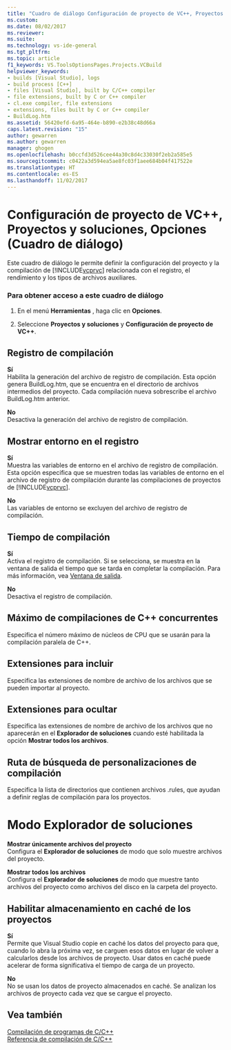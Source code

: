 ```yaml
---
title: "Cuadro de diálogo Configuración de proyecto de VC++, Proyectos y soluciones, Opciones | Microsoft Docs"
ms.custom: 
ms.date: 08/02/2017
ms.reviewer: 
ms.suite: 
ms.technology: vs-ide-general
ms.tgt_pltfrm: 
ms.topic: article
f1_keywords: VS.ToolsOptionsPages.Projects.VCBuild
helpviewer_keywords:
- builds [Visual Studio], logs
- build process [C++]
- files [Visual Studio], built by C/C++ compiler
- file extensions, built by C or C++ compiler
- cl.exe compiler, file extensions
- extensions, files built by C or C++ compiler
- BuildLog.htm
ms.assetid: 56420efd-6a95-464e-b890-e2b38c48d66a
caps.latest.revision: "15"
author: gewarren
ms.author: gewarren
manager: ghogen
ms.openlocfilehash: b0ccfd3d526cee44a30c8d4c33030f2eb2a585e5
ms.sourcegitcommit: c0422a3d594ea5ae8fc03f1aee684b04f417522e
ms.translationtype: HT
ms.contentlocale: es-ES
ms.lasthandoff: 11/02/2017
---
```

# <a name="vc-project-settings-projects-and-solutions-options-dialog-box"></a>Configuración de proyecto de VC++, Proyectos y soluciones, Opciones (Cuadro de diálogo)
Este cuadro de diálogo le permite definir la configuración del proyecto y la compilación de [!INCLUDE[vcprvc](../../code-quality/includes/vcprvc_md.md)] relacionada con el registro, el rendimiento y los tipos de archivos auxiliares.  
  
### <a name="to-access-this-dialog-box"></a>Para obtener acceso a este cuadro de diálogo  
  
1.  En el menú **Herramientas** , haga clic en **Opciones**.  
  
2.  Seleccione **Proyectos y soluciones** y **Configuración de proyecto de VC++**.  
 
## <a name="build-logging"></a>Registro de compilación  
 **Sí**  
  Habilita la generación del archivo de registro de compilación. Esta opción genera BuildLog.htm, que se encuentra en el directorio de archivos intermedios del proyecto. Cada compilación nueva sobrescribe el archivo BuildLog.htm anterior.  
  
 **No**  
  Desactiva la generación del archivo de registro de compilación.  

## <a name="show-environment-in-log"></a>Mostrar entorno en el registro  
 **Sí**  
 Muestra las variables de entorno en el archivo de registro de compilación. Esta opción especifica que se muestren todas las variables de entorno en el archivo de registro de compilación durante las compilaciones de proyectos de [!INCLUDE[vcprvc](../../code-quality/includes/vcprvc_md.md)].  
  
 **No**  
 Las variables de entorno se excluyen del archivo de registro de compilación.  

## <a name="build-timing"></a>Tiempo de compilación  
 **Sí**  
  Activa el registro de compilación. Si se selecciona, se muestra en la ventana de salida el tiempo que se tarda en completar la compilación. Para más información, vea [Ventana de salida](../../ide/reference/output-window.md).  
  
 **No**  
 Desactiva el registro de compilación.  
   
## <a name="maximum-concurrent-c-compilations"></a>Máximo de compilaciones de C++ concurrentes  
  Especifica el número máximo de núcleos de CPU que se usarán para la compilación paralela de C++.  
  
## <a name="extensions-to-include"></a>Extensiones para incluir  
  Especifica las extensiones de nombre de archivo de los archivos que se pueden importar al proyecto.  

## <a name="extensions-to-hide"></a>Extensiones para ocultar  
  Especifica las extensiones de nombre de archivo de los archivos que no aparecerán en el **Explorador de soluciones** cuando esté habilitada la opción **Mostrar todos los archivos**.  

 ## <a name="build-customization-search-path"></a>Ruta de búsqueda de personalizaciones de compilación  
  Especifica la lista de directorios que contienen archivos .rules, que ayudan a definir reglas de compilación para los proyectos.  

# <a name="solution-explorer-mode"></a>Modo Explorador de soluciones  
 **Mostrar únicamente archivos del proyecto**  
  Configura el **Explorador de soluciones** de modo que solo muestre archivos del proyecto.  
  
 **Mostrar todos los archivos**  
  Configura el **Explorador de soluciones** de modo que muestre tanto archivos del proyecto como archivos del disco en la carpeta del proyecto.  

## <a name="enable-project-caching"></a>Habilitar almacenamiento en caché de los proyectos
**Sí**  
Permite que Visual Studio copie en caché los datos del proyecto para que, cuando lo abra la próxima vez, se carguen esos datos en lugar de volver a calcularlos desde los archivos de proyecto. Usar datos en caché puede acelerar de forma significativa el tiempo de carga de un proyecto.   

**No**  
No se usan los datos de proyecto almacenados en caché. Se analizan los archivos de proyecto cada vez que se cargue el proyecto.

## <a name="see-also"></a>Vea también  
 [Compilación de programas de C/C++](/cpp/build/building-c-cpp-programs)   
 [Referencia de compilación de C/C++](/cpp/build/reference/c-cpp-building-reference)